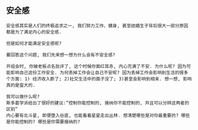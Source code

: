 ## 安全感

    安全感其实是人们的终极追求之一, 我们努力工作、健身, 甚至结婚生子背后很大一部分原因都是为了满足内心的安全感.

    但是如何才能满足安全感呢?

    要回答这个问题, 我们先来想一想为什么会有不安全感?

    开组会时, 你被老板点名批评了, 这个时候你面红耳赤, 内心充满了不安. 为什么呢? 因为可能影响自己这份工作安全. 为何丢掉工作会让自己不安呢? 因为丢掉工作会影响到生活的很多个方面: 1) 经济收入断了; 2)社交生活中的面子没了; 3)甚至会影响到相亲. 想一想, 影响真的是蛮大的.

    我可以做什么呢?
    斯多葛学派给出了很好的建议:“控制你能控制的, 接纳你不能控制的, 并且可以分辨这两者的区别”
    内心要有北斗星, 即便堕入谷底, 也能看着星星走出丛林. 想清楚哪些是对你最重要的? 哪些是你能控制的? 哪些是你需要接纳的?